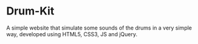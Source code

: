 # Drum-Kit
A simple website that simulate some sounds of the drums in a very simple way, developed using HTML5, CSS3, JS and jQuery.
